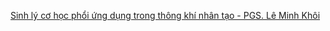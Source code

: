 [Sinh lý cơ học phổi ứng dụng trong thông khí nhân tạo - PGS. Lê Minh Khôi](../Sinh%20l%C3%BD%20c%C6%A1%20h%E1%BB%8Dc%20ph%E1%BB%95i%20%E1%BB%A9ng%20d%E1%BB%A5ng%20trong%20th%C3%B4ng%20kh%C3%AD%20nh%C3%A2n%20t%E1%BA%A1o%20-%20PGS.%20L%C3%AA%20Minh%20Kh%C3%B4i.md)
